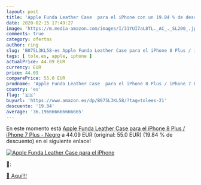 ```yaml
---
layout: post
title: 'Apple Funda Leather Case  para el iPhone con un 19.84 % de descuento'
date: 2020-02-15 17:49:27
image: 'https://m.media-amazon.com/images/I/31YUI7aL8TL._AC_._SL200_.jpg'
comments: true
category: ofertas
author: ring
slug: 'B075L3KL58-es Apple Funda Leather Case para el iPhone 8 Plus / iPhone 7...'
tags: [ tole.es, apple, iphone ]
actualPrice: 44.09 EUR
currency: EUR
price: 44.09
comparePrice: 55.0 EUR
prodname: 'Apple Funda Leather Case  para el iPhone 8 Plus / iPhone 7 Plus  - Negro'
country: 'es'
flag: '🇪🇸'
buyurl: 'https://www.amazon.es/dp/B075L3KL58/?tag=tolees-21'
descuento: '19.84'
average: '36.196666666666665'
---
```


En este momento está [Apple Funda Leather Case  para el iPhone 8 Plus / iPhone 7 Plus  - Negro](https://www.amazon.es/dp/B075L3KL58/?tag=tolees-21) a 44.09 EUR (original: 55.0 EUR) (19.84 %  de descuento) en el siguiente enlace!

[![Apple Funda Leather Case  para el iPhone](https://m.media-amazon.com/images/I/31YUI7aL8TL._AC_._SL200_.jpg)](https://www.amazon.es/dp/B075L3KL58/?tag=tolees-21)

🔎:


[🛒 Aquí!!!](https://www.amazon.es/dp/B075L3KL58/?tag=tolees-21)
